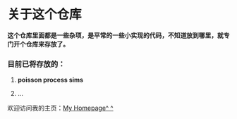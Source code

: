 # 关于这个仓库

**这个仓库里面都是一些杂项，是平常的一些小实现的代码，不知道放到哪里，就专门开个仓库来存放了。**

### 目前已将存放的：

1. **poisson process sims**

2. ...

欢迎访问我的主页：[My Homepage^ ^](https://fchen24.github.io)
